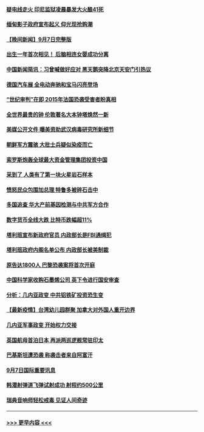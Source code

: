 #### [疑电线走火 印尼监狱凌晨暴发大火酿41死](../pages/prog202/a103210805.md?t=09081351) 
#### [缅甸影子政府宣布起义 仰光现抢购潮](../pages/prog202/a103210512.md?t=09081351) 
#### [【晚间新闻】9月7日完整版](../pages/prog202/a103210668.md?t=09081351) 
#### [出生一年首次相见！ 后脑相连女婴成功分离](../pages/prog202/a103210138.md?t=09081351) 
#### [中国新闻简讯：习曾喊做好应对 黑天鹅突降北京天安门引热议](../pages/prog202/a103209423.md?t=09081351) 
#### [德国汽车展 全电动奔驰和宝马闪亮登场](../pages/prog202/a103210537.md?t=09081351) 
#### [“世纪审判”在即 2015年法国恐袭受害者盼真相](../pages/prog202/a103210533.md?t=09081351) 
#### [全世界最贵的钟 伦敦著名大本钟塔焕然一新](../pages/prog202/a103210516.md?t=09081351) 
#### [美媒公开文件 曝美资助武汉病毒研究所新细节](../pages/prog202/a103210139.md?t=09081351) 
#### [朝鲜军方震骇 大批士兵疑似染疫而亡](../pages/prog202/a103210076.md?t=09081351) 
#### [索罗斯炮轰全球最大资金管理集团投资中国](../pages/prog202/a103210500.md?t=09081351) 
#### [采到了 人类有了第一块火星岩石样本](../pages/prog202/a103210491.md?t=09081351) 
#### [愤怒民众包围加总理 特鲁多被碎石击中](../pages/prog202/a103210489.md?t=09081351) 
#### [多国追查 华大产前基因检测与中共军方合作](../pages/prog202/a103210481.md?t=09081351) 
#### [数字货币全线大跌 比特币跌幅超11%](../pages/prog202/a103210475.md?t=09081351) 
#### [塔利班宣布新政府官员 内政部长是FBI通缉犯](../pages/prog202/a103210451.md?t=09081351) 
#### [塔利班政府内阁名单公布 内政部长被美制裁](../pages/prog202/a103210341.md?t=09081351) 
#### [原告达1800人 巴黎恐袭案将首次开庭](../pages/prog202/a103210301.md?t=09081351) 
#### [中国科学家收购石墨烯公司 英下令进行国安审查](../pages/prog202/a103210232.md?t=09081351) 
#### [分析：几内亚政变 中共铝铁矿投资恐生变](../pages/prog202/a103210257.md?t=09081351) 
#### [【最新疫情】台湾幼儿园群聚 加拿大对外国人重开边界](../pages/prog202/a103210226.md?t=09081351) 
#### [几内亚军事政变 开始权力交接](../pages/prog202/a103210207.md?t=09081351) 
#### [英国航母首泊日本 再派两巡逻舰常驻印太](../pages/prog202/a103210176.md?t=09081351) 
#### [巴基斯坦遭恐袭 称袭击者来自阿富汗](../pages/prog202/a103210098.md?t=09081351) 
#### [9月7日国际重要讯息](../pages/prog202/a103209950.md?t=09081351) 
#### [韩潜射弹道飞弹试射成功 射程约500公里](../pages/prog202/a103209897.md?t=09081351) 
#### [瑞典音响师轻松戒毒 见证人间奇迹](../pages/prog202/a103209905.md?t=09081351) 

----
#### [ >>> 更早内容 <<< ](../indexes/prog202-earlier.md)
